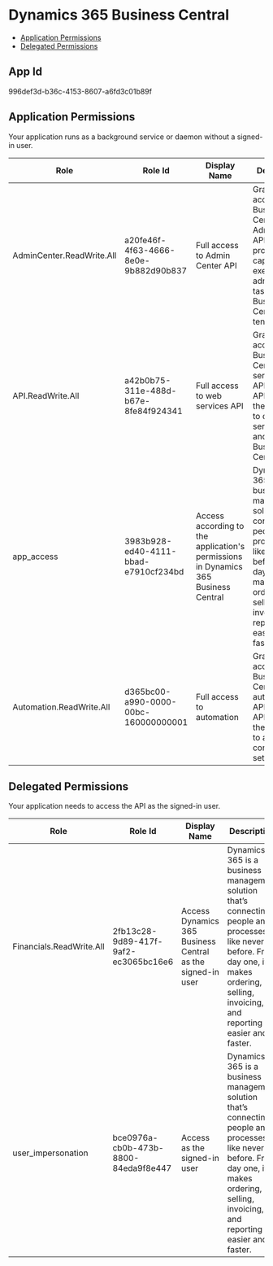 # Dynamics 365 Business Central
- [Application Permissions](#application-permissions)
- [Delegated Permissions](#delegated-permissions)

## App Id
996def3d-b36c-4153-8607-a6fd3c01b89f

## Application Permissions
Your application runs as a background service or daemon without a signed-in user.

| Role | Role Id | Display Name | Description |
|---|---|---|---|
| AdminCenter.ReadWrite.All | a20fe46f-4f63-4666-8e0e-9b882d90b837 | Full access to Admin Center API | Grants full access to the Business Central Admin Center API. This API provides capability to execute administrative tasks for a Business Central tenant. |
| API.ReadWrite.All | a42b0b75-311e-488d-b67e-8fe84f924341 | Full access to web services API | Grants full access to the Business Central web services APIs. These APIs provide the capability to call web services APIs and modify Business Central data.	 |
| app_access | 3983b928-ed40-4111-bbad-e7910cf234bd | Access according to the application's permissions in Dynamics 365 Business Central | Dynamics 365 is a business management solution that’s connecting people and processes like never before. From day one, it makes ordering, selling, invoicing, and reporting easier and faster. |
| Automation.ReadWrite.All | d365bc00-a990-0000-00bc-160000000001 | Full access to automation | Grants full access to the Business Central automation APIs. These APIs provide the capability to automate company setup. |

## Delegated Permissions
Your application needs to access the API as the signed-in user. 

| Role | Role Id | Display Name | Description |
|---|---|---|---|
| Financials.ReadWrite.All | 2fb13c28-9d89-417f-9af2-ec3065bc16e6 | Access Dynamics 365 Business Central as the signed-in user | Dynamics 365 is a business management solution that’s connecting people and processes like never before. From day one, it makes ordering, selling, invoicing, and reporting easier and faster. |
| user_impersonation | bce0976a-cb0b-473b-8800-84eda9f8e447 | Access as the signed-in user | Dynamics 365 is a business management solution that’s connecting people and processes like never before. From day one, it makes ordering, selling, invoicing, and reporting easier and faster. |

